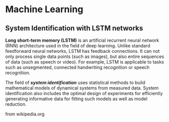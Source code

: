 # Machine Learning
## System Identification with LSTM networks

**Long short-term memory (LSTM)** is an artificial recurrent neural network (RNN) architecture used in the field of deep learning. Unlike standard feedforward neural networks, LSTM has feedback connections. It can not only process single data points (such as images), but also entire sequences of data (such as speech or video). For example, LSTM is applicable to tasks such as unsegmented, connected handwriting recognition or speech recognition.

The field of ***system identification*** uses statistical methods to build mathematical models of dynamical systems from measured data. System identification also includes the optimal design of experiments for efficiently generating informative data for fitting such models as well as model reduction. 

from wikipedia.org
